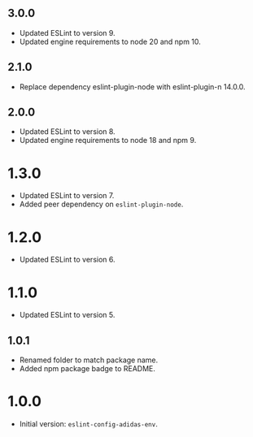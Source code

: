 ## 3.0.0

- Updated ESLint to version 9.
- Updated engine requirements to node 20 and npm 10.

## 2.1.0

- Replace dependency eslint-plugin-node with eslint-plugin-n 14.0.0.

## 2.0.0

- Updated ESLint to version 8.
- Updated engine requirements to node 18 and npm 9.

# 1.3.0

- Updated ESLint to version 7.
- Added peer dependency on `eslint-plugin-node`.

# 1.2.0

- Updated ESLint to version 6.

# 1.1.0

- Updated ESLint to version 5.

## 1.0.1

- Renamed folder to match package name.
- Added npm package badge to README.

# 1.0.0

- Initial version: `eslint-config-adidas-env`.
